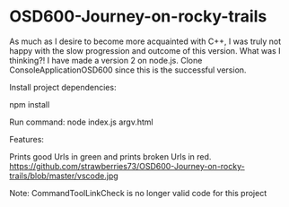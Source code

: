 # OSD600-Journey-on-rocky-trails
As much as I desire to become more acquainted with C++, I was truly not happy with the slow progression and outcome of this version. What was I thinking?!
I have made a version 2 on node.js.
Clone ConsoleApplicationOSD600 since this is the successful version.

  Install project dependencies:

   npm install

  Run command:  node index.js argv.html
   
Features:

Prints good Urls in green and prints broken Urls in red.
https://github.com/strawberries73/OSD600-Journey-on-rocky-trails/blob/master/vscode.jpg

Note:  CommandToolLinkCheck is no longer valid code for this project
